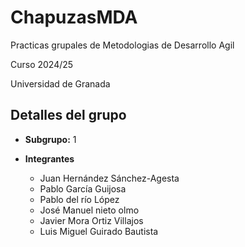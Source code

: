 # ChapuzasMDA

Practicas grupales de Metodologias de Desarrollo Agil

Curso 2024/25

Universidad de Granada

## Detalles del grupo

- **Subgrupo:** 1

- **Integrantes**
  - Juan Hernández Sánchez-Agesta
  - Pablo García Guijosa
  - Pablo del río López
  - José Manuel nieto olmo
  - Javier Mora Ortiz Villajos
  - Luis Miguel Guirado Bautista